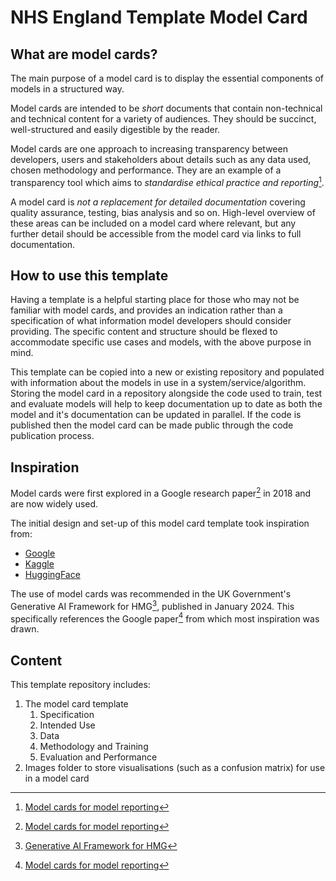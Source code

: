 # NHS England Template Model Card

## What are model cards?

The main purpose of a model card is to display the essential components of models in a structured way.

Model cards are intended to be *short* documents that contain non-technical and technical content for a variety of audiences. They should be succinct, well-structured and easily digestible by the reader.

Model cards are one approach to increasing transparency between developers, users and stakeholders about details such as any data used, chosen methodology and performance. They are an example of a transparency tool which aims to *standardise ethical practice and reporting*[^1].

A model card is *not a replacement for detailed documentation* covering quality assurance, testing, bias analysis and so on. High-level overview of these areas can be included on a model card where relevant, but any further detail should be accessible from the model card via links to full documentation.

## How to use this template

Having a template is a helpful starting place for those who may not be familiar with model cards, and provides an indication rather than a specification of what information model developers should consider providing. The specific content and structure should be flexed to accommodate specific use cases and models, with the above purpose in mind.

This template can be copied into a new or existing repository and populated with information about the models in use in a system/service/algorithm. Storing the model card in a repository alongside the code used to train, test and evaluate models will help to keep documentation up to date as both the model and it's documentation can be updated in parallel. If the code is published then the model card can be made public through the code publication process.

## Inspiration

Model cards were first explored in a Google research paper[^1] in 2018 and are now widely used.

The initial design and set-up of this model card template took inspiration from:

* [Google](https://modelcards.withgoogle.com/object-detection)
* [Kaggle](https://www.kaggle.com/code/var0101/model-cards)
* [HuggingFace](https://huggingface.co/docs/hub/en/model-cards)

The use of model cards was recommended in the UK Government's Generative AI Framework for HMG[^2], published in January 2024. This specifically references the Google paper[^1] from which most inspiration was drawn.

## Content

This template repository includes:

1. The model card template
    1. Specification
    2. Intended Use
    3. Data
    4. Methodology and Training
    5. Evaluation and Performance
2. Images folder to store visualisations (such as a confusion matrix) for use in a model card

[^1]: [Model cards for model reporting](https://arxiv.org/pdf/1810.03993)
[^2]: [Generative AI Framework for HMG](https://www.gov.uk/government/publications/generative-ai-framework-for-hmg)
